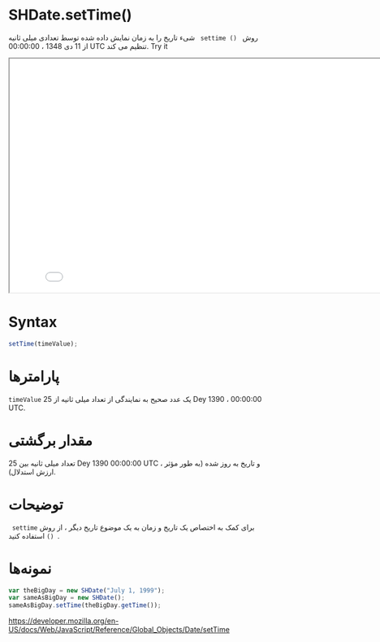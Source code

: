 # SHDate.setTime()

روش <code dir = "ltr"> settime () </code> شیء تاریخ را به زمان نمایش داده شده توسط تعدادی میلی ثانیه از 11 دی 1348 ، 00:00:00 UTC تنظیم می کند.
Try it

<iframe style="width: 830px; height: 460px;" src="/SHDateTime-js/examples/live.html?function=setTime" title="MDN Web Docs Interactive Example" loading="lazy"></iframe>
<br/>

# Syntax

```js
setTime(timeValue);
```

# پارامترها

<code dir="ltr">timeValue</code>
یک عدد صحیح به نمایندگی از تعداد میلی ثانیه از 25 Dey 1390 ، 00:00:00 UTC.

# مقدار برگشتی

تعداد میلی ثانیه بین 25 Dey 1390 00:00:00 UTC و تاریخ به روز شده (به طور مؤثر ، ارزش استدلال).

# توضیحات

برای کمک به اختصاص یک تاریخ و زمان به یک موضوع تاریخ دیگر ، از روش <code dir = "ltr"> settime () </code> استفاده کنید.

# نمونه‌ها

```js
var theBigDay = new SHDate("July 1, 1999");
var sameAsBigDay = new SHDate();
sameAsBigDay.setTime(theBigDay.getTime());
```

https://developer.mozilla.org/en-US/docs/Web/JavaScript/Reference/Global_Objects/Date/setTime

